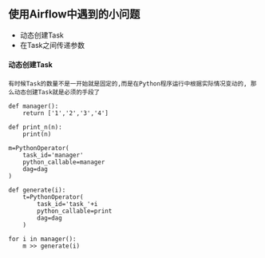 ## 使用Airflow中遇到的小问题
- 动态创建Task
- 在Task之间传递参数
#### 动态创建Task
`有时候Task的数量不是一开始就是固定的,而是在Python程序运行中根据实际情况变动的, 那么动态创建Task就是必须的手段了` 
```
def manager():
    return ['1','2','3','4']

def print_n(n):
    print(n)

m=PythonOperator(
    task_id='manager'
    python_callable=manager
    dag=dag
)

def generate(i):
    t=PythonOperator(
        task_id='task_'+i
        python_callable=print
        dag=dag
    )

for i in manager():
    m >> generate(i)
```

